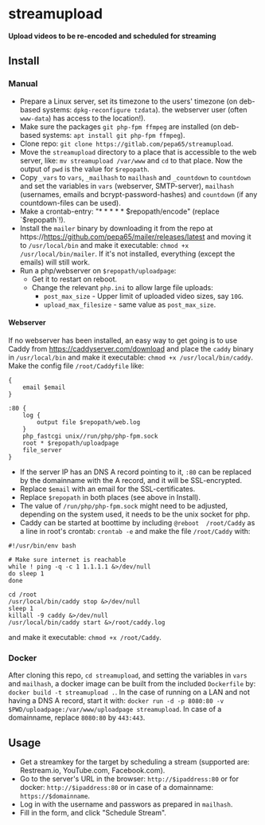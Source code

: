 # streamupload
**Upload videos to be re-encoded and scheduled for streaming**

## Install

### Manual
* Prepare a Linux server, set its timezone to the users' timezone
  (on deb-based systems: `dpkg-reconfigure tzdata`).
  the webserver user (often `www-data`) has access to the location!).
* Make sure the packages `git php-fpm ffmpeg` are installed (on deb-based
  systems: `apt install git php-fpm ffmpeg`).
* Clone repo: `git clone https://gitlab.com/pepa65/streamupload`.
* Move the `streamupload` directory to a place that is accessible to the web
  server, like: `mv streamupload /var/www` and `cd` to that place. Now the
  output of `pwd` is the value for `$repopath`.
* Copy `_vars` to `vars`, `_mailhash` to `mailhash` and `_countdown` to
  `countdown` and set the variables in `vars` (webserver, SMTP-server),
  `mailhash` (usernames, emails and bcrypt-password-hashes) and `countdown`
  (if any countdown-files can be used).
* Make a crontab-entry: "* * * * *  $repopath/encode" (replace `$repopath`!).
* Install the `mailer` binary by downloading it from the repo at
  https://https://github.com/pepa65/mailer/releases/latest and moving it to
  `/usr/local/bin` and make it executable: `chmod +x /usr/local/bin/mailer`.
  If it's not installed, everything (except the emails) will still work.
* Run a php/webserver on `$repopath/uploadpage`:
  - Get it to restart on reboot.
  - Change the relevant `php.ini` to allow large file uploads:
    * `post_max_size` - Upper limit of uploaded video sizes, say `10G`.
    * `upload_max_filesize` - same value as `post_max_size`.

#### Webserver
If no webserver has been installed, an easy way to get going is to use Caddy
from https://caddyserver.com/download and place the `caddy` binary in
`/usr/local/bin` and make it executable: `chmod +x /usr/local/bin/caddy`.
Make the config file `/root/Caddyfile` like:
```
{
	email $email
}

:80 {
	log {
		output file $repopath/web.log
	}
	php_fastcgi unix//run/php/php-fpm.sock
	root * $repopath/uploadpage
	file_server
}
```
* If the server IP has an DNS A record pointing to it, `:80` can be replaced
  by the domainname with the A record, and it will be SSL-encrypted.
* Replace `$email` with an email for the SSL-certificates.
* Replace `$repopath` in both places (see above in Install).
* The value of `/run/php/php-fpm.sock` might need to be adjusted, depending
  on the system used, it needs to be the unix socket for php.
* Caddy can be started at boottime by including `@reboot  /root/Caddy` as a
  line in root's crontab: `crontab -e` and make the file `/root/Caddy` with:
```
#!/usr/bin/env bash

# Make sure internet is reachable
while ! ping -q -c 1 1.1.1.1 &>/dev/null
do sleep 1
done

cd /root
/usr/local/bin/caddy stop &>/dev/null
sleep 1
killall -9 caddy &>/dev/null
/usr/local/bin/caddy start &>/root/caddy.log
```
  and make it executable: `chmod +x /root/Caddy`.

### Docker
After cloning this repo, `cd streamupload`, and setting the variables in `vars` and
`mailhash`, a docker image can be built from the included `Dockerfile` by:
`docker build -t streamupload .`. In the case of running on a LAN and not having a
DNS A record, start it with:
`docker run -d -p 8080:80 -v $PWD/uploadpage:/var/www/uploadpage streamupload`.
In case of a domainname, replace `8080:80` by `443:443`.

## Usage
* Get a streamkey for the target by scheduling a stream
  (supported are: Restream.io, YouTube.com, Facebook.com).
* Go to the server's URL in the browser: `http://$ipaddress:80` or for docker:
  `http://$ipaddress:80` or in case of a domainname: `https://$domainname`.
* Log in with the username and passwors as prepared in `mailhash`.
* Fill in the form, and click "Schedule Stream".
